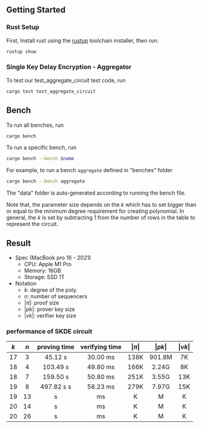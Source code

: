 ## Getting Started

### Rust Setup

First, Install rust using the [rustup](https://rustup.rs/) toolchain installer,
then run:

```bash
rustup show
```

### Single Key Delay Encryption - Aggregator

To test our test_aggregate_circuit test code, run

```sh
cargo test test_aggregate_circuit
```

## Bench

To run all benches, run

````bash
cargo bench
````

To run a specific bench, run

```bash
cargo bench --bench $name
````

For example, to run a bench `aggregate` defined in "benches" folder

```bash
cargo bench --bench aggregate
```


The "data" folder is auto-generated according to running the bench file.

Note that, the parameter size depends on the $k$ which has to set bigger than or equal to the minimum degree requirement for creating polynomial. In general, the $k$ is set by subtracting 1 from the number of rows in the table to represent the circuit.



## Result 

- Spec (MacBook pro 16 - 2021)
    - CPU: Apple M1 Pro
    - Memory: 16GB
    - Storage: SSD 1T
$\quad$
- Notation
    - $k$: degree of the poly.
    - $n$: number of sequencers
    <!-- - $| g |$: bit-size of the base in $g^T$
    - $| T |$: bit-size of the exponent in $g^T$ -->
    - $|\pi |$: proof size
    - $| pk |$: prover key size
    - $| vk |$: verifier key size


### performance of SKDE circuit

| $k$ |   $n$  | proving time | verifying time | $\|\pi \|$ | $\|pk\|$ | $\|vk\|$ |
| :-: | :----: | :----------: | :------------: | :--------: | :------: | :------: |
|  17 |      3 |      45.12 s |       30.00 ms |       138K |   901.8M |       7K |
|  18 |      4 |     103.49 s |       49.80 ms |       166K |    2.24G |       8K |
|  18 |      7 |     159.50 s |       50.80 ms |       251K |    3.55G |      13K |
|  19 |      8 |     497.82 s s |     58.23 ms |       279K |    7.97G |      15K |
|  19 |     13 |      s |      ms |       K |     M |     K |
|  20 |     14 |      s |      ms |       K |     M |     K |
|  20 |     26 |      s |      ms |       K |     M |     K |


<!-- ### performance of modulo power circuit

| $k$ | advice |  fixed | $\|g \|$ | $\|T\|$ | proving time | verifying time | $\|\pi \|$ | $\|pk\|$ | $\|vk\|$ |
| :-: | :----: | :----: | :------: | :-----: | :----------: | :------------: | :--------: | :------: | :------: |
|  15 |  17822 |  17822 | 2048-bit |   2-bit |     1.9365 s |      3.6873 ms |       286K |     138M |     9.3K |
|  15 |  25803 |  25803 | 2048-bit |   3-bit |     2.0866 s |      3.8051 ms |       286K |     138M |     9.3K |
|  16 |  33784 |  33784 | 2048-bit |   4-bit |     3.4051 s |      3.4529 ms |       281K |     276M |      17K |
|  16 |  41766 |  41766 | 2048-bit |   5-bit |     3.5665 s |      3.5643 ms |       281K |     276M |      17K |
|  16 |  49747 |  49747 | 2048-bit |   6-bit |     3.5869 s |      3.4665 ms |       281K |     276M |      17K |
|  16 |  57728 |  57728 | 2048-bit |   7-bit |     3.7930 s |      3.5109 ms |       281K |     276M |      17K |
|  17 |  65709 |  65709 | 2048-bit |   8-bit |     6.2824 s |      3.4320 ms |       281K |     276M |      17K |
|  17 | 121578 | 121578 | 2048-bit |  15-bit |     7.0485 s |      3.4704 ms |       281K |     552M |      33K |
|  17 | 129559 | 129559 | 2048-bit |  16-bit |     7.1383 s |      3.6634 ms |       281K |     552M |      33K |
|  18 | 137541 | 137541 | 2048-bit |  17-bit |     11.897 s |      3.4222 ms |       281K |     1.1G |      65K |
|  18 | 249278 | 249278 | 2048-bit |  31-bit |     13.601 s |      3.5342 ms |       281K |     1.1G |      65K |
|  18 | 257259 | 257259 | 2048-bit |  32-bit |     13.724 s |      3.4590 ms |       281K |     1.1G |      65K |
|  19 | 265241 | 265241 | 2048-bit |  33-bit |     23.828 s |      3.4100 ms |       281K |     2.2G |     129K | -->
